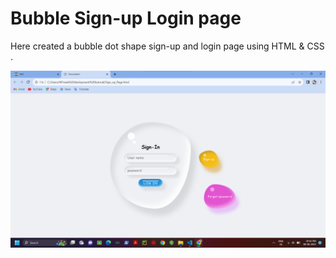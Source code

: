 # Bubble Sign-up Login page

Here created a bubble dot shape sign-up and login page using HTML &  CSS .

![screenshot](./Screenshot_20230808_014259.png)
